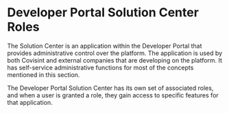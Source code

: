 # Developer Portal Solution Center Roles

The Solution Center is an application within the Developer Portal that provides administrative control over the platform.  The application is used by both Covisint and external companies that are developing on the platform. It has self-service administrative functions for most of the concepts mentioned in this section.

The Developer Portal Solution Center has its own set of associated roles, and when a user is granted a role, they gain access to specific features for that application.
